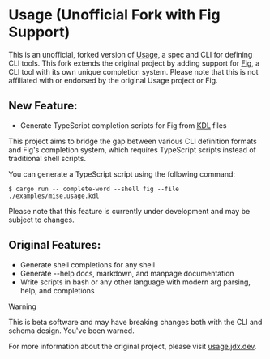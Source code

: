 # Usage (Unofficial Fork with Fig Support)

This is an unofficial, forked version of [Usage](https://usage.jdx.dev/), a spec and CLI for defining CLI tools. This fork extends the original project by adding support for [Fig](https://fig.io/), a CLI tool with its own unique completion system. Please note that this is not affiliated with or endorsed by the original Usage project or Fig.

## New Feature:

- Generate TypeScript completion scripts for Fig from [KDL](https://kdl.dev/) files

This project aims to bridge the gap between various CLI definition formats and Fig's completion system, which requires TypeScript scripts instead of traditional shell scripts.

You can generate a TypeScript script using the following command:
```shell
$ cargo run -- complete-word --shell fig --file ./examples/mise.usage.kdl
```

Please note that this feature is currently under development and may be subject to changes.

## Original Features:

- Generate shell completions for any shell
- Generate --help docs, markdown, and manpage documentation
- Write scripts in bash or any other language with modern arg parsing, help, and completions

> [!WARNING]
> This is beta software and may have breaking changes both with the CLI and schema design. You've been warned.

For more information about the original project, please visit [usage.jdx.dev](https://usage.jdx.dev/).